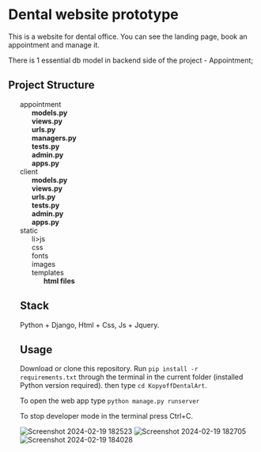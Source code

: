 # Dental website prototype
This is a website for dental office. You can see the landing page, book an appointment and manage it.

There is 1 essential db model in backend side of the project - Appointment;

## Project Structure
<ul class="project-tree" style="list-style-type:none;margin: 0">
    <li>
        <span>appointment</span>
        <ul style="list-style-type:none;margin: 0">
            <li><span><b>models.py</b></span></li>   
            <li><span><b>views.py</b></span></li>
            <li><span><b>urls.py</b></span></li>   
            <li><span><b>managers.py</b></span></li>   
            <li><span><b>tests.py</b></span></li>   
            <li><span><b>admin.py</b></span></li>
            <li><span><b>apps.py</b></span></li>   
        </ul>
    </li>
    <li>
        <span>client</span>
        <ul style="list-style-type:none;margin: 0">
            <li><span><b>models.py</b></span></li>   
            <li><span><b>views.py</b></span></li>
            <li><span><b>urls.py</b></span></li>   
            <li><span><b>tests.py</b></span></li>   
            <li><span><b>admin.py</b></span></li>
            <li><span><b>apps.py</b></span></li>   
        </ul>
    </li>
    <li>
        <span>static</span>
        <ul style="list-style-type:none;margin: 0">
            li><span>js</span></li>
            <li><span>css</span></li>
            <li><span>fonts</span></li>
            <li><span>images</span></li
        </ul>
    </li>
    <li>
        <span>templates</span>
        <ul style="list-style-type:none;margin: 0">
            <li><span><b>html files</b></span></li>        
        </ul>
    </li>
</ul>

## Stack
Python + Django, Html + Css, Js + Jquery.

## Usage
Download or clone this repository. Run `pip install -r requirements.txt` through the terminal in the current folder (installed Python version required). then type `cd KopyoffDentalArt`.

To open the web app type `python manage.py runserver`


To stop developer mode in the terminal press Ctrl+C.

![Screenshot 2024-02-19 182523](https://github.com/VladGaranovskyi/eCommerceWebsite/assets/114082118/da5ff5ab-3917-49ad-b96e-43623790d1a4)
![Screenshot 2024-02-19 182705](https://github.com/VladGaranovskyi/eCommerceWebsite/assets/114082118/3a56fa77-90e1-4f9b-b047-11f4745d7dad)
![Screenshot 2024-02-19 184028](https://github.com/VladGaranovskyi/eCommerceWebsite/assets/114082118/9b7e4add-a733-41c5-9030-75920708b7cf)
